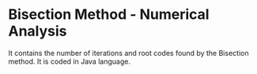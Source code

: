 # Bisection Method - Numerical Analysis
It contains the number of iterations and root codes found by the Bisection method. It is coded in Java language.
